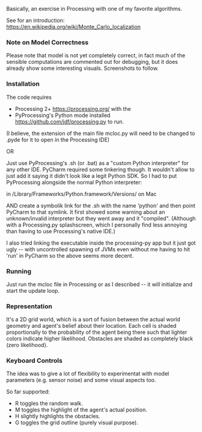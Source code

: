 Basically, an exercise in Processing with one of my favorite algorithms. 

See for an introduction: https://en.wikipedia.org/wiki/Monte_Carlo_localization

### Note on Model Correctness
Please note that model is not yet completely correct, in fact much of the sensible computations are commented out for debugging, but it does already show some interesting visuals. Screenshots to follow.

### Installation
The code requires 
- Processing 2+ https://processing.org/ with the 
- PyProcessing's Python mode installed https://github.com/jdf/processing.py to run.

(I believe, the extension of the main file mcloc.py will need to be changed to .pyde for it to open in the Processing IDE)

OR

Just use PyProcessing's .sh (or .bat) as a "custom Python interpreter" for any other IDE. 
PyCharm required some tinkering though. It wouldn't allow to just add it saying it didn't look like a legit Python SDK. So I had to put PyProcessing alongside the normal Python interpreter:

in /Library/Frameworks/Python.framework/Versions/<here> on Mac 

AND create a symbolik link for the .sh with the name 'python' and then point PyCharm to that symlink. 
It first showed some warning about an unknown/invalid interpreter but they went away and it "compiled". (Although with a Processing.py splashscreen, which I personally find less annoying than having to use Processing's native IDE.) 

I also tried linking the executable inside the processing-py app but it just got ugly -- with uncontrolled spawning of JVMs even without me having to hit 'run' in PyCharm so the above seems more decent.

### Running
Just run the mcloc file in Processing or as I described -- it will initialize and start the update loop. 

### Representation
It's a 2D grid world, which is a sort of fusion between the actual world geometry and agent's belief about their location. Each cell is shaded proportionally to the probability of the agent being there such that lighter colors indicate higher likelihood. Obstacles are shaded as completely black (zero likelihood). 

### Keyboard Controls
The idea was to give a lot of flexibility to experimentat with model parameters (e.g. sensor noise) and some visual aspects too.

So far supported:
- R toggles the random walk.
- M toggles the highlight of the agent's actual position.
- H slightly highlights the obstacles.
- G toggles the grid outline (purely visual purpose).
